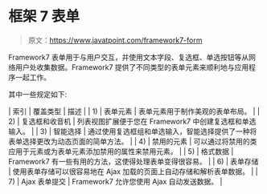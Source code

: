 # 框架 7 表单

> 原文：<https://www.javatpoint.com/framework7-form>

Framework7 表单用于与用户交互，并使用文本字段、复选框、单选按钮等从网络用户处收集数据。Framework7 提供了不同类型的表单元素来顺利地与应用程序一起工作。

其中一些规定如下:

| 索引 | 覆盖类型 | 描述 |
| 1) | 表单元素 | 表单元素用于制作美观的表单布局。 |
| 2) | 复选框和收音机 | 列表视图扩展便于您在 Framework7 中创建复选框和单选输入。 |
| 3) | 智能选择 | 通过使用复选框组和单选输入，智能选择提供了一种将表单选择更改为动态页面的简单方法。 |
| 4) | 禁用的元素 | 可以通过将禁用的类应用于元素或为表单元素添加禁用的属性来禁用元素。 |
| 5) | 格式数据 | Framework7 有一些有用的方法，这使得处理表单变得很容易。 |
| 6) | 表单存储 | 使用表单存储可以很容易地在 Ajax 加载的页面上自动存储和解析表单数据。 |
| 7) | Ajax 表单提交 | Framework7 允许您使用 Ajax 自动发送数据。 |